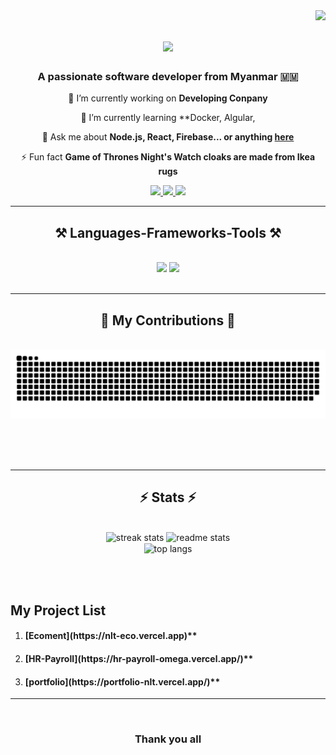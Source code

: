 <img align="right" src="https://visitor-badge.laobi.icu/badge?page_id=salesp07.salesp07" />

<h1 align="center">
    <img src="https://readme-typing-svg.herokuapp.com/?font=Righteous&size=35&center=true&vCenter=true&width=500&height=70&duration=4000&lines=Hi+There!+👋;+I'm+Pedro+Muniz!;" />
</h1>

<h3 align="center">A passionate software developer from Myanmar
🇲🇲</h3>



<div align="center">
 
 🔭 I’m currently working on **Developing Conpany**
 
 🌱 I’m currently learning **Docker, Algular, 

💬 Ask me about **Node.js, React, Firebase... or anything [here](https://portfolio-nlt.vercel.app/)**

⚡ Fun fact **Game of Thrones Night's Watch cloaks are made from Ikea rugs**

 </div>
 
<div align="center"> 
  <a href="mailto:oppositedirection111@gmail.com">
    <img src="https://img.shields.io/badge/Gmail-333333?style=for-the-badge&logo=gmail&logoColor=red" />

  <a href="https://linkedin.com/in/pedro-sales-muniz" target="_blank">
    <img src="https://img.shields.io/badge/LinkedIn-0077B5?style=for-the-badge&logo=linkedin&logoColor=white" target="_blank" />
  </a>
  <a href="https://portfolio-nlt.vercel.app/" target="_blank">
     <img src="https://img.shields.io/badge/Portfolio-FF5722?style=for-the-badge&logo=todoist&logoColor=white" target="_blank" /> <!-- sqlite, safari, google-chrome are other good icon options -->
  </a>
</div>

 <hr/>
 
<h2 align="center">⚒️ Languages-Frameworks-Tools ⚒️</h2>
<br/>
<div align="center">
    <img src="https://skillicons.dev/icons?i=bootstrap,mui,html,css,vscode,github,figma,tailwind,git,linux" />
    <img src="https://skillicons.dev/icons?i=nodejs,python,javascript,typescript,express,firebase,mongodb,c,java,postman,mysql,angular" /><br>
</div>

<br/>
<hr/>

<div align="center">
  <h2>🐍 My Contributions 🐍</h2>
  <br>
  <img alt="snake eating my contributions" src="https://raw.githubusercontent.com/salesp07/salesp07/output/github-contribution-grid-snake.svg" />
  
  <br/><br/><br/>
</div>

<hr/>

<h2 align="center">⚡ Stats ⚡</h2>
<br>
<div align=center>
  <img width=390 src="https://github-readme-streak-stats-salesp07.vercel.app/?user=salesp07&count_private=true&theme=react&border_radius=10" alt="streak stats"/>
  <img width=390 src="https://github-readme-stats-salesp07.vercel.app/api?username=salesp07&count_private=true&show_icons=true&theme=react&rank_icon=github&border_radius=10" alt="readme stats" />
  <br/>
  <img width=325 align="center" src="https://github-readme-stats-salesp07.vercel.app/api/top-langs/?username=salesp07&hide=HTML&langs_count=8&layout=compact&theme=react&border_radius=10&size_weight=0.5&count_weight=0.5&exclude_repo=github-readme-stats" alt="top langs" />
</div>

<br/><br/>
<h2>My Project List</h3>
<ol>
    <li> <h4>[Ecoment](https://nlt-eco.vercel.app)**</h4></li>
    <li><h4>[HR-Payroll](https://hr-payroll-omega.vercel.app/)**</h4></li>
     <li><h4>[portfolio](https://portfolio-nlt.vercel.app/)**</h4></li>
</ol>
<hr/>

<br/>
<div align="center">
<h3>Thank you all</h3>
</div>
<br/>
